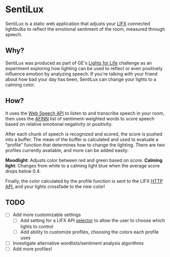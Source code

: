 # SentiLux

SentiLux is a static web application that adjusts your [LIFX](http://www.lifx.com/) connected lightbulbs to reflect the emotional sentiment of the room, measured through speech.

## Why?

SentiLux was produced as part of GE's [Lights for Life](https://www.hackster.io/challenges/LightsforLife) challenge as an experiment exploring how lighting can be used to reflect or even positively influence emotion by analyzing speech. If you're talking with your friend about how bad your day has been, SentiLux can change your lights to a calming color.

## How?

It uses the [Web Speech API](https://developer.mozilla.org/en-US/docs/Web/API/Web_Speech_API) to listen to and transcribe speech in your room, then uses the [AFINN](http://www2.imm.dtu.dk/pubdb/views/publication_details.php?id=6010) list of sentiment-weighted words to score speech based on relative emotional negativity or positivity.

After each chunk of speech is recognized and scored, the score is pushed into a buffer. The mean of the buffer is calculated and used to evaluate a "profile" function that determines how to change the lighting. There are two profiles currently available, and more can be added easily:

**Moodlight**: Adjusts color between red and green based on score.
**Calming light**: Changes from white to a calming light blue when the average score drops below 0.4.

Finally, the color calculated by the profile function is sent to the LIFX [HTTP API](https://api.developer.lifx.com/), and your lights crossfade to the new color!

## TODO

- [ ] Add more customizable settings
  - [ ] Add setting for a LIFX API [selector](https://api.developer.lifx.com/docs/selectors) to allow the user to choose which lights to control
  - [ ] Add ability to customize profiles, choosing the colors each profile uses
- [ ] Investigate alternative wordlists/sentiment analysis algorithms
- [ ] Add more profiles!
